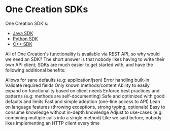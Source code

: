 # One Creation SDKs

One Creation SDK's:
- [Java SDK](java.md)
- [Python SDK](python.md)
- [C++ SDK](cpp.md)

All of One Creation's functionality is available via REST API, so why would we need an SDK? The short answer is that nobody likes having to write their own API client; SDKs are much easier to get started with, and have the following additional benefits:

Allows for sane defaults (e.g: application/json)
Error handling built-in
Validate required fields
Only known methods/content
Ability to easily expand on functionality based on client needs
Enforce best practices and patterns (e.g: methods are self-documenting)
Safe and optimized with good defaults and limits
Fast and simple adoption (one-line access to API)
Lean on language features (throwing exceptions, strong typing, optionals)
Easy to consume knowledge without in-depth knowledge
Adjust to use-cases (e.g: combining multiple calls into a single method)
Like we said before, nobody likes implementing an HTTP client every time